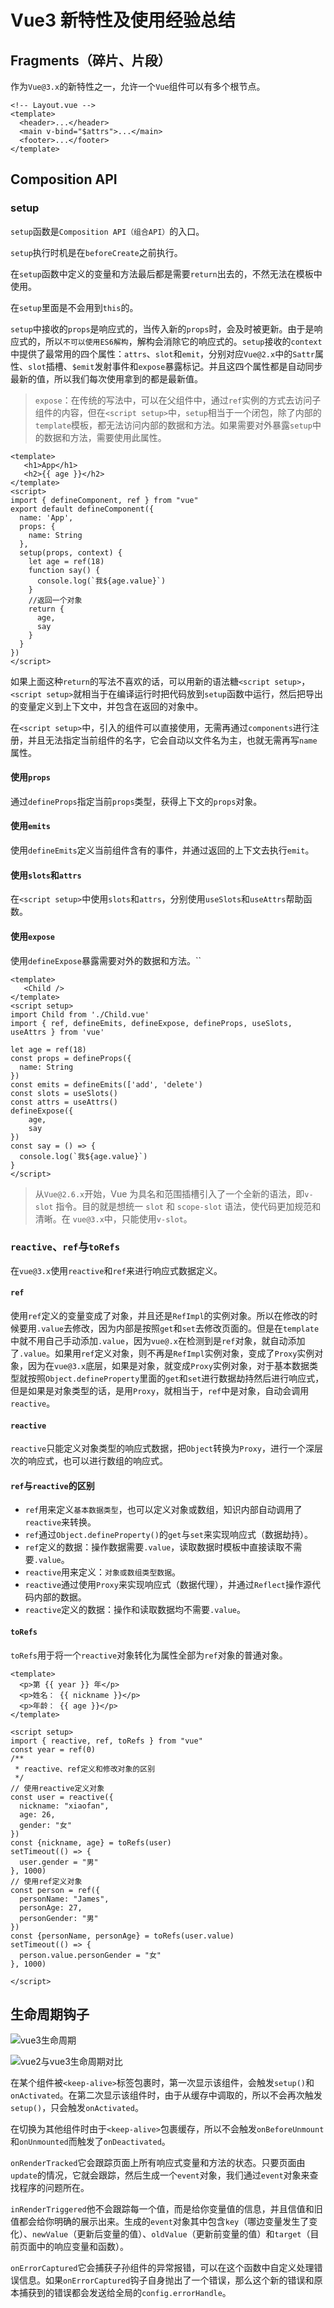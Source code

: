 # Vue3 新特性及使用经验总结

## Fragments（碎片、片段）

作为`Vue@3.x`的新特性之一，允许一个`Vue`组件可以有多个根节点。

```vue
<!-- Layout.vue -->
<template>
  <header>...</header>
  <main v-bind="$attrs">...</main>
  <footer>...</footer>
</template>
```

## Composition API

### setup

`setup`函数是`Composition API（组合API）`的入口。

`setup`执行时机是在`beforeCreate`之前执行。

在`setup`函数中定义的变量和方法最后都是需要`return`出去的，不然无法在模板中使用。

在`setup`里面是不会用到`this`的。

`setup`中接收的`props`是响应式的，当传入新的`props`时，会及时被更新。由于是响应式的，所以`不可以使用ES6解构`，解构会消除它的响应式的。`setup`接收的`context`中提供了最常用的四个属性：`attrs`、`slot`和`emit`，分别对应`Vue@2.x`中的`Sattr`属性、`slot`插槽、`$emit`发射事件和`expose`暴露标记。并且这四个属性都是自动同步最新的值，所以我们每次使用拿到的都是最新值。

> `expose`：在传统的写法中，可以在父组件中，通过`ref`实例的方式去访问子组件的内容，但在`<script setup>`中，`setup`相当于一个闭包，除了内部的`template`模板，都无法访问内部的数据和方法。如果需要对外暴露`setup`中的数据和方法，需要使用此属性。

```vue
<template>
   <h1>App</h1>
   <h2>{{ age }}</h2>
</template>
<script>
import { defineComponent, ref } from "vue"
export default defineComponent({
  name: 'App',
  props: {
    name: String
  },
  setup(props, context) {
    let age = ref(18)
    function say() {
      console.log(`我${age.value}`)
    }
    //返回一个对象
    return {
      age,
      say
    }
  }
})
</script>
```



如果上面这种`return`的写法不喜欢的话，可以用新的语法糖`<script setup>`，`<script setup>`就相当于在编译运行时把代码放到`setup`函数中运行，然后把导出的变量定义到上下文中，并包含在返回的对象中。

在`<script setup>`中，引入的组件可以直接使用，无需再通过`components`进行注册，并且无法指定当前组件的名字，它会自动以文件名为主，也就无需再写`name`属性。

#### 使用`props`

通过`defineProps`指定当前`props`类型，获得上下文的`props`对象。

#### 使用`emits`

使用`defineEmits`定义当前组件含有的事件，并通过返回的上下文去执行`emit`。

#### 使用`slots`和`attrs`

在`<script setup>`中使用`slots`和`attrs`，分别使用`useSlots`和`useAttrs`帮助函数。

#### 使用`expose`

使用`defineExpose`暴露需要对外的数据和方法。``

```vue
<template>
   <Child />
</template>
<script setup>
import Child from './Child.vue'
import { ref, defineEmits, defineExpose, defineProps, useSlots, useAttrs } from 'vue'
    
let age = ref(18)
const props = defineProps({
  name: String
})
const emits = defineEmits(['add', 'delete')
const slots = useSlots()
const attrs = useAttrs()
defineExpose({
    age,
    say
})
const say = () => {
  console.log(`我${age.value}`)
}
</script>
```

> 从`Vue@2.6.x`开始，Vue 为具名和范围插槽引入了一个全新的语法，即`v-slot` 指令。目的就是想统一 `slot` 和 `scope-slot` 语法，使代码更加规范和清晰。在 `vue@3.x`中，只能使用`v-slot`。

### `reactive`、`ref`与`toRefs`

在`vue@3.x`使用`reactive`和`ref`来进行响应式数据定义。

#### `ref`

使用`ref`定义的变量变成了对象，并且还是`RefImpl`的实例对象。所以在修改的时候要用`.value`去修改，因为内部是按照`get`和`set`去修改页面的。但是在`template`中就不用自己手动添加`.value`，因为`vue@.x`在检测到是`ref`对象，就自动添加了`.value`。如果用`ref`定义对象，则不再是`RefImpl`实例对象，变成了`Proxy`实例对象，因为在`vue@3.x`底层，如果是对象，就变成`Proxy`实例对象，对于基本数据类型就按照`Object.defineProperty`里面的`get`和`set`进行数据劫持然后进行响应式，但是如果是对象类型的话，是用`Proxy`，就相当于，`ref`中是对象，自动会调用`reactive`。

#### `reactive`

`reactive`只能定义对象类型的响应式数据，把`Object`转换为`Proxy`，进行一个深层次的响应式，也可以进行数组的响应式。

#### `ref`与`reactive`的区别

- `ref`用来定义`基本数据类型`，也可以定义对象或数组，知识内部自动调用了`reactive`来转换。
- `ref`通过`Object.defineProperty()`的`get`与`set`来实现响应式（数据劫持）。
- `ref`定义的数据：操作数据需要`.value`，读取数据时模板中直接读取不需要`.value`。
- `reactive`用来定义：`对象或数组类型数据`。
- `reactive`通过使用`Proxy`来实现响应式（数据代理），并通过`Reflect`操作源代码内部的数据。
- `reactive`定义的数据：操作和读取数据均不需要`.value`。

#### `toRefs`

`toRefs`用于将一个`reactive`对象转化为属性全部为`ref`对象的普通对象。

```vue
<template>
  <p>第 {{ year }} 年</p>
  <p>姓名： {{ nickname }}</p>
  <p>年龄： {{ age }}</p>
</template>

<script setup>
import { reactive, ref, toRefs } from "vue"
const year = ref(0)
/**
 * reactive、ref定义和修改对象的区别
 */
// 使用reactive定义对象
const user = reactive({
  nickname: "xiaofan",
  age: 26,
  gender: "女"
})
const {nickname, age} = toRefs(user)
setTimeout(() => {
  user.gender = "男"
}, 1000)
// 使用ref定义对象
const person = ref({
  personName: "James",
  personAge: 27,
  personGender: "男"
})
const {personName, personAge} = toRefs(user.value)
setTimeout(() => {
  person.value.personGender = "女"
}, 1000)

</script>
```



## 生命周期钩子

![vue3生命周期](https://raw.githubusercontent.com/chnjames/cloudImg/main/blog/202206171610524.svg)

![vue2与vue3生命周期对比](https://raw.githubusercontent.com/chnjames/cloudImg/main/blog/202206171613257.png)

在某个组件被`<keep-alive>`标签包裹时，第一次显示该组件，会触发`setup()`和`onActivated`。在第二次显示该组件时，由于从缓存中调取的，所以不会再次触发`setup()`，只会触发`onActivated`。

在切换为其他组件时由于`<keep-alive>`包裹缓存，所以不会触发`onBeforeUnmount`和`onUnmounted`而触发了`onDeactivated`。

`onRenderTracked`它会跟踪页面上所有响应式变量和方法的状态。只要页面由`update`的情况，它就会跟踪，然后生成一个`event`对象，我们通过`event`对象来查找程序的问题所在。

`inRenderTriggered`他不会跟踪每一个值，而是给你变量值的信息，并且信值和旧值都会给你明确的展示出来。生成的`event`对象其中包含`key`（哪边变量发生了变化）、`newValue`（更新后变量的值）、`oldValue`（更新前变量的值）和`target`（目前页面中的响应变量和函数）。

`onErrorCaptured`它会捕获子孙组件的异常报错，可以在这个函数中自定义处理错误信息。如果`onErrorCaptured`钩子自身抛出了一个错误，那么这个新的错误和原本捕获到的错误都会发送给全局的`config.errorHandle`。
